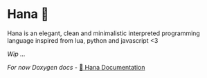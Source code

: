 # Hana 🌸
Hana is an elegant, clean and minimalistic interpreted programming language inspired from lua, python and javascript &lt;3

*Wip ...*

*For now Doxygen docs* - [🌸 Hana Documentation](https://syylvette.github.io/Hana/)
